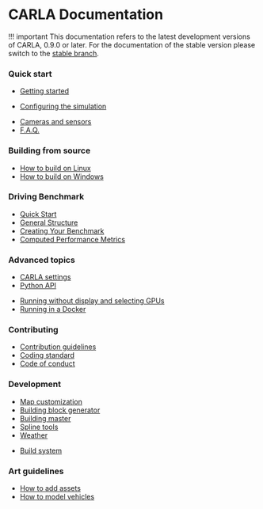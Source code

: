 <h1>CARLA Documentation</h1>

!!! important
    This documentation refers to the latest development versions of CARLA, 0.9.0
    or later. For the documentation of the stable version please switch to the
    [stable branch](https://carla.readthedocs.io/en/stable/).

<h3>Quick start</h3>

  * [Getting started](getting_started.md)
  <!-- * [Running the simulator](running_simulator_standalone.md) -->
  <!-- * [Connecting a Python client](connecting_the_client.md) -->
  * [Configuring the simulation](configuring_the_simulation.md)
  <!-- * [Measurements](measurements.md) -->
  * [Cameras and sensors](cameras_and_sensors.md)
  * [F.A.Q.](faq.md)

<h3>Building from source</h3>

  * [How to build on Linux](how_to_build_on_linux.md)
  * [How to build on Windows](how_to_build_on_windows.md)

<h3> Driving Benchmark </h3>

  * [Quick Start](benchmark_start.md)
  * [General Structure](benchmark_structure.md)
  * [Creating Your Benchmark](benchmark_creating.md)
  * [Computed Performance Metrics](benchmark_metrics.md)

<h3>Advanced topics</h3>

  * [CARLA settings](carla_settings.md)
  * [Python API](python_api.md)
  <!-- * [Simulator keyboard input](simulator_keyboard_input.md) -->
  * [Running without display and selecting GPUs](carla_headless.md)
  * [Running in a Docker](carla_docker.md)

  

<h3>Contributing</h3>

  * [Contribution guidelines](CONTRIBUTING.md)
  * [Coding standard](coding_standard.md)
  * [Code of conduct](CODE_OF_CONDUCT.md)

<h3>Development</h3>

  * [Map customization](map_customization.md)
  * [Building block generator](building_block_generator)
  * [Building master](building_master)
  * [Spline tools](spline_tools)
  * [Weather](weather)
  <!-- * [CARLA design](carla_design.md) -->
  <!-- * [CarlaServer documentation](carla_server.md) -->
  * [Build system](build_system.md)

<h3>Art guidelines</h3>

  * [How to add assets](how_to_add_assets.md)
  * [How to model vehicles](how_to_model_vehicles.md)
